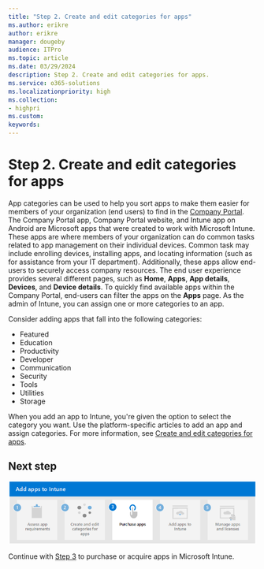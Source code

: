 ```yaml
---
title: "Step 2. Create and edit categories for apps"
ms.author: erikre
author: erikre
manager: dougeby
audience: ITPro
ms.topic: article
ms.date: 03/29/2024
description: Step 2. Create and edit categories for apps.
ms.service: o365-solutions
ms.localizationpriority: high
ms.collection:
- highpri
ms.custom:
keywords:
---
```


# Step 2. Create and edit categories for apps

App categories can be used to help you sort apps to make them easier for members of your organization (end users) to find in the [Company Portal](). The Company Portal app, Company Portal website, and Intune app on Android are Microsoft apps that were created to work with Microsoft Intune. These apps are where members of your organization can do common tasks related to app management on their individual devices. Common task may include enrolling devices, installing apps, and locating information (such as for assistance from your IT department). Additionally, these apps allow end-users to securely access company resources. The end user experience provides several different pages, such as **Home**, **Apps**, **App details**, **Devices**, and **Device details**. To quickly find available apps within the Company Portal, end-users can filter the apps on the **Apps** page. As the admin of Intune, you can assign one or more categories to an app.

Consider adding apps that fall into the following categories:
- Featured
- Education
- Productivity
- Developer
- Communication
- Security
- Tools
- Utilities
- Storage

When you add an app to Intune, you're given the option to select the category you want. Use the platform-specific articles to add an app and assign categories. For more information, see [Create and edit categories for apps](/mem/intune/apps/apps-add#create-and-edit-categories-for-apps).

## Next step

[![Step 3 to purchase or acquire apps](../media/purchase-add-managed-apps/purchase-add-managed-apps-05.png)](apps-add-step-3.md)

Continue with [Step 3](apps-add-step-3.md) to purchase or acquire apps in Microsoft Intune.

